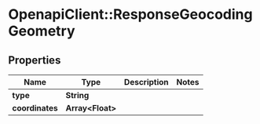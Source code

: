 # OpenapiClient::ResponseGeocodingGeometry

## Properties
Name | Type | Description | Notes
------------ | ------------- | ------------- | -------------
**type** | **String** |  | 
**coordinates** | **Array&lt;Float&gt;** |  | 


